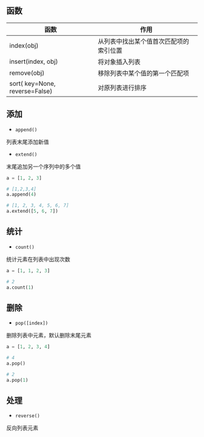 <!--
 * @Description: 
 * @Version: 1.0
 * @Author: DaLao
 * @Email: dalao_li@163.com
 * @Date: 2021-12-04 01:28:59
 * @LastEditors: DaLao
 * @LastEditTime: 2022-01-03 11:45:55
-->

## 函数

| 函数                           | 作用                                   |
| ------------------------------ | -------------------------------------- |
| index(obj)                     | 从列表中找出某个值首次匹配项的索引位置 |
| insert(index, obj)             | 将对象插入列表                         |
| remove(obj)                    | 移除列表中某个值的第一个匹配项         |
| sort( key=None, reverse=False) | 对原列表进行排序                       |


## 添加

- `append()`

列表末尾添加新值                                                  

- `extend()`

末尾追加另一个序列中的多个值 

```py
a = [1, 2, 3]

# [1,2,3,4]
a.append(4)

# [1, 2, 3, 4, 5, 6, 7]
a.extend([5, 6, 7])
```

## 统计

- `count()`

统计元素在列表中出现次数

```py
a = [1, 1, 2, 3]

# 2
a.count(1)                                
```

## 删除

- `pop([index])`

删除列表中元素，默认删除末尾元素

```py
a = [1, 2, 3, 4]

# 4
a.pop()

# 2
a.pop(1)
```

## 处理

- `reverse()`

反向列表元素